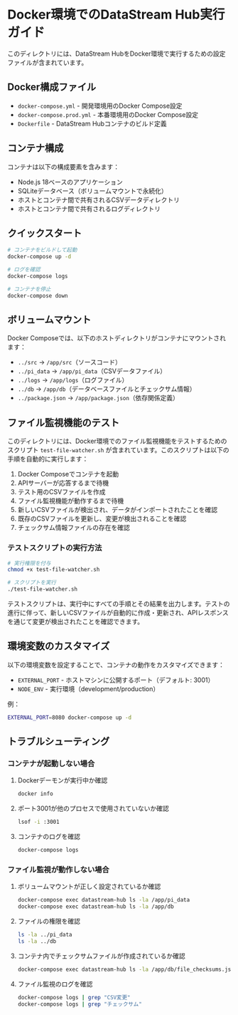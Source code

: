 # Docker環境でのDataStream Hub実行ガイド

このディレクトリには、DataStream HubをDocker環境で実行するための設定ファイルが含まれています。

## Docker構成ファイル

- `docker-compose.yml` - 開発環境用のDocker Compose設定
- `docker-compose.prod.yml` - 本番環境用のDocker Compose設定
- `Dockerfile` - DataStream Hubコンテナのビルド定義

## コンテナ構成

コンテナは以下の構成要素を含みます：

- Node.js 18ベースのアプリケーション
- SQLiteデータベース（ボリュームマウントで永続化）
- ホストとコンテナ間で共有されるCSVデータディレクトリ
- ホストとコンテナ間で共有されるログディレクトリ

## クイックスタート

```bash
# コンテナをビルドして起動
docker-compose up -d

# ログを確認
docker-compose logs

# コンテナを停止
docker-compose down
```

## ボリュームマウント

Docker Composeでは、以下のホストディレクトリがコンテナにマウントされます：

- `../src` → `/app/src`（ソースコード）
- `../pi_data` → `/app/pi_data`（CSVデータファイル）
- `../logs` → `/app/logs`（ログファイル）
- `../db` → `/app/db`（データベースファイルとチェックサム情報）
- `../package.json` → `/app/package.json`（依存関係定義）

## ファイル監視機能のテスト

このディレクトリには、Docker環境でのファイル監視機能をテストするためのスクリプト `test-file-watcher.sh` が含まれています。このスクリプトは以下の手順を自動的に実行します：

1. Docker Composeでコンテナを起動
2. APIサーバーが応答するまで待機
3. テスト用のCSVファイルを作成
4. ファイル監視機能が動作するまで待機
5. 新しいCSVファイルが検出され、データがインポートされたことを確認
6. 既存のCSVファイルを更新し、変更が検出されることを確認
7. チェックサム情報ファイルの存在を確認

### テストスクリプトの実行方法

```bash
# 実行権限を付与
chmod +x test-file-watcher.sh

# スクリプトを実行
./test-file-watcher.sh
```

テストスクリプトは、実行中にすべての手順とその結果を出力します。テストの進行に伴って、新しいCSVファイルが自動的に作成・更新され、APIレスポンスを通じて変更が検出されたことを確認できます。

## 環境変数のカスタマイズ

以下の環境変数を設定することで、コンテナの動作をカスタマイズできます：

- `EXTERNAL_PORT` - ホストマシンに公開するポート（デフォルト: 3001）
- `NODE_ENV` - 実行環境（development/production）

例：
```bash
EXTERNAL_PORT=8080 docker-compose up -d
```

## トラブルシューティング

### コンテナが起動しない場合

1. Dockerデーモンが実行中か確認
   ```bash
   docker info
   ```

2. ポート3001が他のプロセスで使用されていないか確認
   ```bash
   lsof -i :3001
   ```

3. コンテナのログを確認
   ```bash
   docker-compose logs
   ```

### ファイル監視が動作しない場合

1. ボリュームマウントが正しく設定されているか確認
   ```bash
   docker-compose exec datastream-hub ls -la /app/pi_data
   docker-compose exec datastream-hub ls -la /app/db
   ```

2. ファイルの権限を確認
   ```bash
   ls -la ../pi_data
   ls -la ../db
   ```

3. コンテナ内でチェックサムファイルが作成されているか確認
   ```bash
   docker-compose exec datastream-hub ls -la /app/db/file_checksums.json
   ```

4. ファイル監視のログを確認
   ```bash
   docker-compose logs | grep "CSV変更"
   docker-compose logs | grep "チェックサム"
